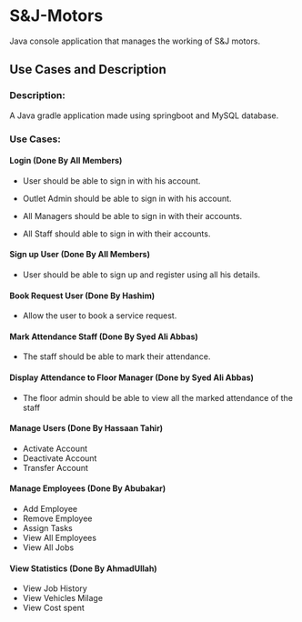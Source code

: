 # S&J-Motors

Java console application that manages the working of S&J motors.


## Use Cases and Description

### Description:  ####
A Java gradle application made using springboot and MySQL database.

### Use Cases:

#### Login (Done By All Members)

 
  * User should be able to sign in with his account.
  
 * Outlet Admin should be able to sign in with his account.
 
* All Managers should be able to sign in with their accounts.
 
 * All Staff should able to sign in with their accounts.

#### Sign up User (Done By All Members)
 
*  User should be able to sign up and register using all his details.

#### Book Request User (Done By Hashim)
* Allow the user to book a service request.

#### Mark Attendance Staff (Done By Syed Ali Abbas)
 
*  The staff should be able to mark their attendance.

#### Display Attendance to Floor Manager (Done by Syed Ali Abbas)
 
*  The floor admin should be able to view all the marked attendance of the staff

#### Manage Users (Done By Hassaan Tahir)
* Activate Account
* Deactivate Account
* Transfer Account

#### Manage Employees (Done By Abubakar)
* Add Employee
* Remove Employee
* Assign Tasks
* View All Employees
* View All Jobs

#### View Statistics (Done By AhmadUllah)
* View Job History
* View Vehicles Milage
* View Cost spent




